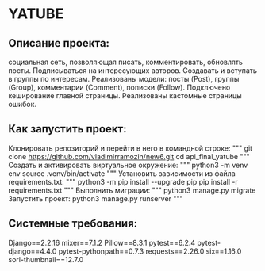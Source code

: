 # YATUBE

## Описание проекта: 

социальная сеть, позволяющая писать, комментировать, обновлять посты. Подписываться на интересующих авторов. Создавать и вступать в группы по интересам. Реализованы модели: посты (Post), группы (Group), комментарии (Comment), пописки (Follow). Подключено кеширование главной страницы. Реализованы кастомные страницы ошибок.

## Как запустить проект: 
Клонировать репозиторий и перейти в него в командной строке:
"""
git clone https://github.com/vladimirramozin/new6.git
cd api_final_yatube
"""
Cоздать и активировать виртуальное окружение:
"""
python3 -m venv env source .venv/bin/activate 
"""
Установить зависимости из файла requirements.txt:
"""
python3 -m pip install --upgrade pip pip install -r requirements.txt 
"""
Выполнить миграции:
"""
python3 manage.py migrate Запустить проект:
python3 manage.py runserver
"""
## Системные требования: 
Django==2.2.16
mixer==7.1.2
Pillow==8.3.1
pytest==6.2.4
pytest-django==4.4.0
pytest-pythonpath==0.7.3
requests==2.26.0
six==1.16.0
sorl-thumbnail==12.7.0
